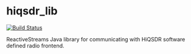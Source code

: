 # hiqsdr_lib
[![Build Status](https://travis-ci.org/pavlus/hiqsdr_lib.svg?branch=master)](https://travis-ci.org/pavlus/hiqsdr_lib)

ReactiveStreams Java library for communicating with HiQSDR software defined radio frontend.
